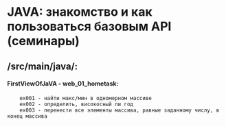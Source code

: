 # JAVA: знакомство и как пользоваться базовым API (семинары)  
## /src/main/java/:

#### FirstViewOfJaVA - web_01_hometask:  
        ex001 - найти макс/мин в одномерном массиве  
        ex002 - определить, високосный ли год
        ex003 - перенести все элементы массива, равные заданному числу, в конец массива
